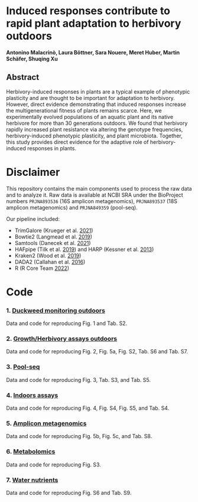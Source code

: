 # Induced responses contribute to rapid plant adaptation to herbivory outdoors 

**Antonino Malacrinò, Laura Böttner, Sara Nouere, Meret Huber, Martin Schäfer, Shuqing Xu**

## Abstract
Herbivory-induced responses in plants are a typical example of phenotypic plasticity and are thought to be important for adaptation to herbivory. However, direct evidence demonstrating that induced responses increase the multigenerational fitness of plants remains scarce. Here, we experimentally evolved populations of an aquatic plant and its native herbivore for more than 30 generations outdoors. We found that herbivory rapidly increased plant resistance via altering the genotype frequencies, herbivory-induced phenotypic plasticity, and plant microbiota. Together, this study provides direct evidence for the adaptive role of herbivory-induced responses in plants.

# Disclaimer

This repository contains the main components used to process the raw data and to analyze it. Raw data is available at NCBI SRA under the BioProject numbers `PRJNA893536` (16S amplicon metagenomics), `PRJNA893537` (18S amplicon metagenomics) and `PRJNA849359` (pool-seq).

Our pipeline included:
* TrimGalore (Krueger et al. [2021](https://doi.org/10.5281/zenodo.5127899))
* Bowtie2 (Langmead et al. [2019](https://academic.oup.com/bioinformatics/article/35/3/421/5055585))
* Samtools (Danecek et al. [2021](https://doi.org/10.1093/gigascience/giab008))
* HAFpipe (Tilk et al. [2019](https://academic.oup.com/g3journal/article/9/12/4159/6028100)) and HARP (Kessner et al. [2013](https://academic.oup.com/mbe/article/30/5/1145/993804))
* Kraken2 (Wood et al. [2019](https://genomebiology.biomedcentral.com/articles/10.1186/s13059-019-1891-0))
* DADA2 (Callahan et al. [2016](https://www.nature.com/articles/nmeth.3869))
* R  (R Core Team [2022](https://www.R-project.org/))

# Code

### **1.** [Duckweed monitoring outdoors](/1_monitoring)
Data and code for reproducing Fig. 1 and Tab. S2.

### **2.** [Growth/Herbivory assays outdoors](/2_GH_assays)
Data and code for reproducing Fig. 2, Fig. 5a, Fig. S2, Tab. S6 and Tab. S7.

### **3.** [Pool-seq](/3_pool_seq)
Data and code for reproducing Fig. 3, Tab. S3, and Tab. S5.

### **4.** [Indoors assays](/4_indoors)
Data and code for reproducing Fig. 4, Fig. S4, Fig. S5, and Tab. S4.

### **5.** [Amplicon metagenomics](/5_amplicon_metagenomics)
Data and code for reproducing Fig. 5b, Fig. 5c, and Tab. S8.

### **6.** [Metabolomics](/6_metabolomics)
Data and code for reproducing Fig. S3.

### **7.** [Water nutrients](/7_nutrients)
Data and code for reproducing Fig. S6 and Tab. S9.
